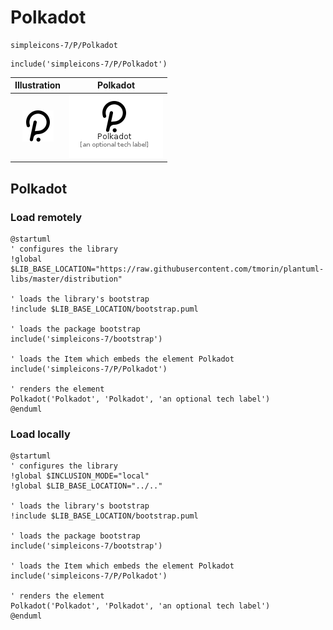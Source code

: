# Polkadot


```text
simpleicons-7/P/Polkadot
```

```text
include('simpleicons-7/P/Polkadot')
```



| Illustration | Polkadot |
| :---: | :---: |
| ![illustration for Illustration](../../simpleicons-7/P/Polkadot.png) | ![illustration for Polkadot](../../simpleicons-7/P/Polkadot.Local.png) |




## Polkadot

### Load remotely
```plantuml
@startuml
' configures the library
!global $LIB_BASE_LOCATION="https://raw.githubusercontent.com/tmorin/plantuml-libs/master/distribution"

' loads the library's bootstrap
!include $LIB_BASE_LOCATION/bootstrap.puml

' loads the package bootstrap
include('simpleicons-7/bootstrap')

' loads the Item which embeds the element Polkadot
include('simpleicons-7/P/Polkadot')

' renders the element
Polkadot('Polkadot', 'Polkadot', 'an optional tech label')
@enduml
```

### Load locally
```plantuml
@startuml
' configures the library
!global $INCLUSION_MODE="local"
!global $LIB_BASE_LOCATION="../.."

' loads the library's bootstrap
!include $LIB_BASE_LOCATION/bootstrap.puml

' loads the package bootstrap
include('simpleicons-7/bootstrap')

' loads the Item which embeds the element Polkadot
include('simpleicons-7/P/Polkadot')

' renders the element
Polkadot('Polkadot', 'Polkadot', 'an optional tech label')
@enduml
```

